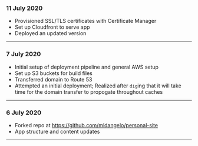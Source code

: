 ### 11 July 2020

- Provisioned SSL/TLS certificates with Certificate Manager
- Set up Cloudfront to serve app
- Deployed an updated version

---

### 7 July 2020

- Initial setup of deployment pipeline and general AWS setup
- Set up S3 buckets for build files
- Transferred domain to Route 53
- Attempted an initial deployment; Realized after `dig`ing that it will take time for the domain transfer to propogate throughout caches

---

### 6 July 2020

- Forked repo at https://github.com/mldangelo/personal-site
- App structure and content updates

---
